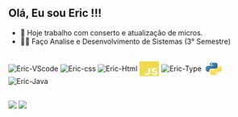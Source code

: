 ## Olá, Eu sou Eric !!!

- 🔭 Hoje trabalho com conserto e atualização de micros. 
- 👨‍🎓 Faço Analise e Desenvolvimento de Sistemas (3° Semestre)

<div style="display: inline_block"><br>
  <img align="center" alt="Eric-VScode" height="30" width="40" src="https://raw.githubusercontent.com/get-icon/geticon/master/icons/visual-studio-code.svg">
  <img align="center" alt="Eric-css" height="35" width="40" src="https://raw.githubusercontent.com/get-icon/geticon/master/icons/css-3.svg">
  <img align="center" alt="Eric-Html" height="35" width="40" src="https://raw.githubusercontent.com/get-icon/geticon/master/icons/html-5.svg">
  <img align="center" alt="Eric-Js" height="30" width="40" src="https://raw.githubusercontent.com/devicons/devicon/master/icons/javascript/javascript-plain.svg">
  <img align="center" alt="Eric-Type" height="30" width="40" src="https://raw.githubusercontent.com/get-icon/geticon/master/icons/typescript-icon.svg">
  <img align="center" alt="Eric-Python" height="30" width="40" src="https://raw.githubusercontent.com/devicons/devicon/master/icons/python/python-original.svg">
  <img align="center" alt="Eric-Java" height="30" width="40" src="https://raw.githubusercontent.com/get-icon/geticon/master/icons/java.svg">
</div>

## 
<div>
  <a href = "mailto:ericcostaf.w@gmail.com"><img src="https://img.shields.io/badge/-Gmail-%23333?style=for-the-badge&logo=gmail&logoColor=white" target="_blank"></a>
  <a href="https://www.linkedin.com/in/ericcostaw/" target="_blank"><img src="https://img.shields.io/badge/-LinkedIn-%230077B5?style=for-the-badge&logo=linkedin&logoColor=white" target="_blank"></a>
</div>


